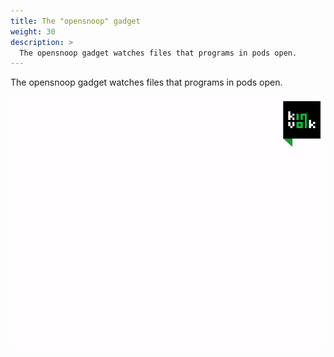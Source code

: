 ```yaml
---
title: The "opensnoop" gadget
weight: 30
description: >
  The opensnoop gadget watches files that programs in pods open.
---
```


The opensnoop gadget watches files that programs in pods open.

![opensnoop demo gif](./demo-opensnoop-gifterminal.gif)
